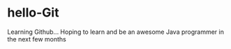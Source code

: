 # hello-Git
Learning Github...
Hoping to learn and be an awesome Java programmer in the next few months
